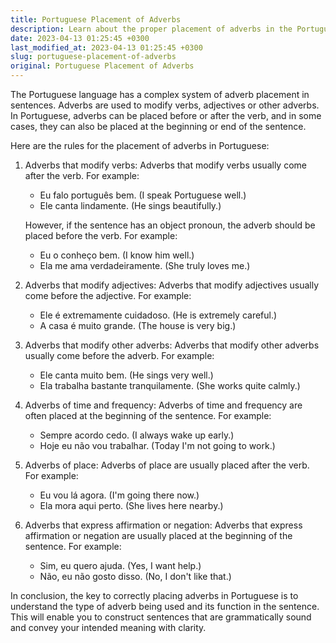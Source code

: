 ```yaml
---
title: Portuguese Placement of Adverbs
description: Learn about the proper placement of adverbs in the Portuguese language.
date: 2023-04-13 01:25:45 +0300
last_modified_at: 2023-04-13 01:25:45 +0300
slug: portuguese-placement-of-adverbs
original: Portuguese Placement of Adverbs
---
```

The Portuguese language has a complex system of adverb placement in sentences. Adverbs are used to modify verbs, adjectives or other adverbs. In Portuguese, adverbs can be placed before or after the verb, and in some cases, they can also be placed at the beginning or end of the sentence.

Here are the rules for the placement of adverbs in Portuguese:

1. Adverbs that modify verbs:
   Adverbs that modify verbs usually come after the verb. For example:
   - Eu falo português bem. (I speak Portuguese well.)
   - Ele canta lindamente. (He sings beautifully.)

   However, if the sentence has an object pronoun, the adverb should be placed before the verb. For example: 
   - Eu o conheço bem. (I know him well.)
   - Ela me ama verdadeiramente. (She truly loves me.)

2. Adverbs that modify adjectives:
   Adverbs that modify adjectives usually come before the adjective. For example: 
   - Ele é extremamente cuidadoso. (He is extremely careful.)
   - A casa é muito grande. (The house is very big.)

3. Adverbs that modify other adverbs:
   Adverbs that modify other adverbs usually come before the adverb. For example: 
   - Ele canta muito bem. (He sings very well.)
   - Ela trabalha bastante tranquilamente. (She works quite calmly.)

4. Adverbs of time and frequency:
   Adverbs of time and frequency are often placed at the beginning of the sentence. For example:
   - Sempre acordo cedo. (I always wake up early.)
   - Hoje eu não vou trabalhar. (Today I'm not going to work.)

5. Adverbs of place:
   Adverbs of place are usually placed after the verb. For example:
   - Eu vou lá agora. (I'm going there now.)
   - Ela mora aqui perto. (She lives here nearby.)

6. Adverbs that express affirmation or negation:
   Adverbs that express affirmation or negation are usually placed at the beginning of the sentence. For example:
   - Sim, eu quero ajuda. (Yes, I want help.)
   - Não, eu não gosto disso. (No, I don't like that.)

In conclusion, the key to correctly placing adverbs in Portuguese is to understand the type of adverb being used and its function in the sentence. This will enable you to construct sentences that are grammatically sound and convey your intended meaning with clarity.